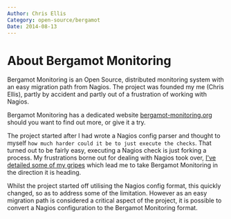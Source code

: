 ```yaml
---
Author: Chris Ellis
Category: open-source/bergamot
Date: 2014-08-13
---
```

# About Bergamot Monitoring

Bergamot Monitoring is an Open Source, distributed monitoring system with an 
easy migration path from Nagios.  The project was founded my me (Chris Ellis), 
partly by accident and partly out of a frustration of working with Nagios.

Bergamot Monitoring has a dedicated website [bergamot-monitoring.org](https://bergamot-monitoring.org)
should you want to find out more, or give it a try.

The project started after I had wrote a Nagios config parser and thought to 
myself `how much harder could it be to just execute the checks`.  That turned 
out to be fairly easy, executing a Nagios check is just forking a process.  My 
frustrations borne out for dealing with Nagios took over, [I've detailed some of 
my gripes](what-is-wrong-with-nagios) which lead me to take Bergamot Monitoring 
in the direction it is heading.

Whilst the project started off utilising the Nagios config format, this quickly 
changed, so as to address some of the limitation.  However as an easy migration 
path is considered a critical aspect of the project, it is possible to convert 
a Nagios configuration to the Bergamot Monitoring format.


